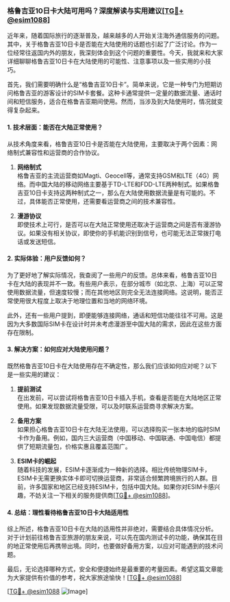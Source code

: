 ### 格鲁吉亚10日卡大陆可用吗？深度解读与实用建议[[TG💪+ @esim1088](https://t.me/s/esim1088)]

近年来，随着国际旅行的逐渐普及，越来越多的人开始关注海外通信服务的问题。其中，关于格鲁吉亚10日卡是否能在大陆使用的话题也引起了广泛讨论。作为一位经常往返国内外的朋友，我深刻体会到这个问题的重要性。今天，我就来和大家详细聊聊格鲁吉亚10日卡在大陆使用的可能性、注意事项以及一些实用的小技巧。

首先，我们需要明确什么是“格鲁吉亚10日卡”。简单来说，它是一种专门为短期访问格鲁吉亚的游客设计的SIM卡套餐。这种卡通常提供一定量的数据流量、通话时间和短信服务，适合在格鲁吉亚期间使用。然而，当涉及到大陆使用时，情况就变得复杂起来。

#### **1. 技术层面：能否在大陆正常使用？**

从技术角度来看，格鲁吉亚10日卡是否能在大陆使用，主要取决于两个因素：网络制式兼容性和运营商的合作协议。

1. **网络制式**  
   格鲁吉亚的主流运营商如Magti、Geocell等，通常支持GSM和LTE（4G）网络。而中国大陆的移动网络主要基于TD-LTE和FDD-LTE两种制式。如果格鲁吉亚10日卡支持这两种制式之一，那么在大陆使用数据流量是有可能的。不过，具体能否正常使用，还需要看运营商之间的技术兼容性。

2. **漫游协议**  
   即使技术上可行，是否可以在大陆正常使用还取决于运营商之间是否有漫游协议。如果没有相关协议，即使你的手机能识别到信号，也可能无法正常拨打电话或发送短信。

#### **2. 实际体验：用户反馈如何？**

为了更好地了解实际情况，我查阅了一些用户的反馈。总体来看，格鲁吉亚10日卡在大陆的表现并不一致。有些用户表示，在部分城市（如北京、上海）可以正常使用数据流量，但速度较慢；而在其他地区则完全无法连接网络。这说明，能否正常使用很大程度上取决于地理位置和当地的网络环境。

此外，还有一些用户提到，即便能够连接网络，通话和短信功能往往不可用。这是因为大多数国际SIM卡在设计时并未考虑漫游至中国大陆的需求，因此在这些方面存在限制。

#### **3. 解决方案：如何应对大陆使用问题？**

既然格鲁吉亚10日卡在大陆使用存在不确定性，那么我们应该如何应对呢？以下是一些实用的建议：

1. **提前测试**  
   在出发前，可以尝试将格鲁吉亚10日卡插入手机，查看是否能在大陆地区正常使用。如果发现数据流量受限，可以及时联系运营商寻求解决方案。

2. **备用方案**  
   如果担心格鲁吉亚10日卡在大陆无法使用，可以选择购买一张本地的临时SIM卡作为备用。例如，国内三大运营商（中国移动、中国联通、中国电信）都提供了短期流量包，价格实惠且覆盖范围广。

3. **ESIM卡的崛起**  
   随着科技的发展，ESIM卡逐渐成为一种新的选择。相比传统物理SIM卡，ESIM卡无需更换实体卡即可切换运营商，非常适合频繁跨境旅行的人群。目前，许多国家和地区已经支持ESIM卡，包括中国大陆。如果你对ESIM卡感兴趣，不妨关注一下相关的服务提供商[[TG💪+ @esim1088](https://t.me/s/esim1088)]。

#### **4. 总结：理性看待格鲁吉亚10日卡大陆适用性**

综上所述，格鲁吉亚10日卡在大陆的适用性并非绝对，需要结合具体情况分析。对于计划前往格鲁吉亚旅游的朋友来说，可以先在国内测试卡的功能，确保其在目的地正常使用后再携带出境。同时，也要做好备用方案，以应对可能遇到的技术问题。

最后，无论选择哪种方式，安全和便捷始终是最重要的考量因素。希望这篇文章能为大家提供有价值的参考，祝大家旅途愉快！[[TG💪+ @esim1088](https://t.me/s/esim1088)]

[[TG💪+ @esim1088](https://t.me/s/esim1088) ![Image](https://i.postimg.cc/4NQfJmqS/Snipaste-2025-05-13-00-14-12.png)]
